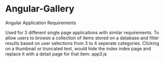 Angular-Gallery
===============

Angular Application Requirements

Used for 3 different single page applications with similar requirements. To allow users to browse a collection of items stored on a database and filter results based on user selections from 3 to 4 seperate categories. Clicking on a thumbnail or truncated text, would hide the index index page and replace it with a detail page for that item: app3.js

